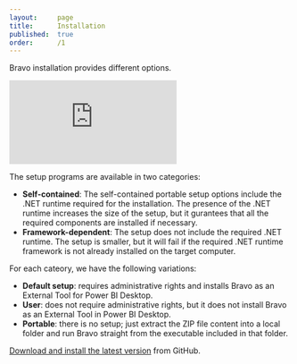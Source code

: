 ```yaml
---
layout:     page
title:      Installation
published:  true
order:      /1
---
```


Bravo installation provides different options.

<div class="video-container">
    <iframe src="https://player.vimeo.com/video/763673561" frameborder="0" allow="autoplay; fullscreen; picture-in-picture" allowfullscreen></iframe>
</div>

The setup programs are available in two categories:
- **Self-contained**: The self-contained portable setup options include the .NET runtime required for the installation. The presence of the .NET runtime increases the size of the setup, but it gurantees that all the required components are installed if necessary.
- **Framework-dependent**: The setup does not include the required .NET runtime. The setup is smaller, but it will fail if the required .NET runtime framework is not already installed on the target computer.

For each cateory, we have the following variations:
- **Default setup**: requires administrative rights and installs Bravo as an External Tool for Power BI Desktop.
- **User**: does not require administrative rights, but it does not install Bravo as an External Tool in Power BI Desktop.
- **Portable**: there is no setup; just extract the ZIP file content into a local folder and run Bravo straight from the executable included in that folder.

[Download and install the latest version](https://github.com/sql-bi/Bravo/releases/latest) from GitHub.
